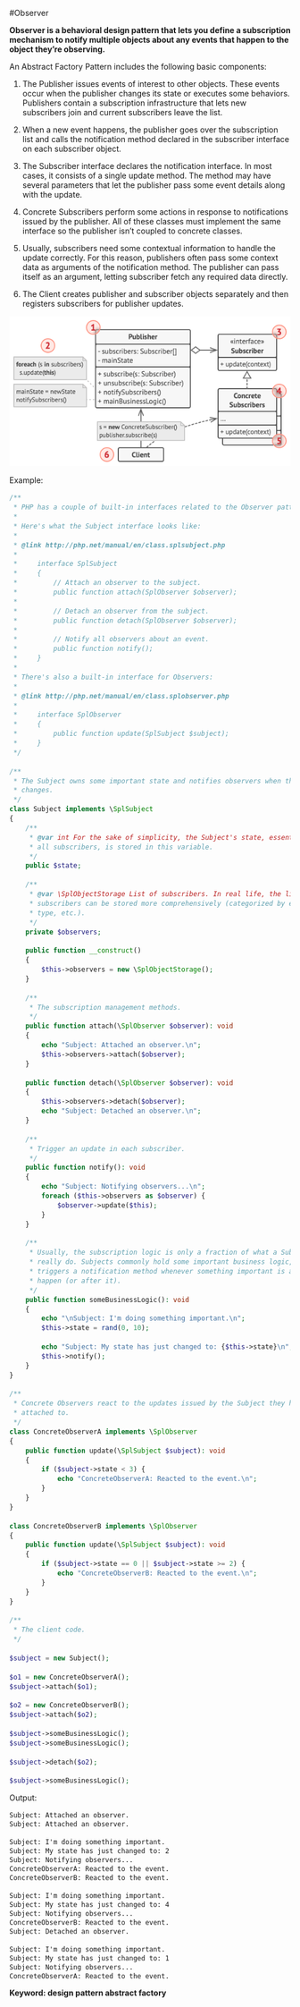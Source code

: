 #Observer

**Observer is a behavioral design pattern that lets you define a subscription mechanism to notify multiple objects about any events that happen to the object they’re observing.**

An Abstract Factory Pattern includes the following basic components:

1. The Publisher issues events of interest to other objects. These events occur when the publisher changes its state or executes some behaviors. Publishers contain a subscription infrastructure that lets new subscribers join and current subscribers leave the list.

2. When a new event happens, the publisher goes over the subscription list and calls the notification method declared in the subscriber interface on each subscriber object.

3. The Subscriber interface declares the notification interface. In most cases, it consists of a single update method. The method may have several parameters that let the publisher pass some event details along with the update.

4. Concrete Subscribers perform some actions in response to notifications issued by the publisher. All of these classes must implement the same interface so the publisher isn’t coupled to concrete classes. 

5. Usually, subscribers need some contextual information to handle the update correctly. For this reason, publishers often pass some context data as arguments of the notification method. The publisher can pass itself as an argument, letting subscriber fetch any required data directly.

6. The Client creates publisher and subscriber objects separately and then registers subscribers for publisher updates.
  
![Alt text](../../images/design-patterns/behavioral-design-patterns/observer-structure.png?raw=true "Abstract Factory Pattern Structure")

Example:
```php
/**
 * PHP has a couple of built-in interfaces related to the Observer pattern.
 *
 * Here's what the Subject interface looks like:
 *
 * @link http://php.net/manual/en/class.splsubject.php
 *
 *     interface SplSubject
 *     {
 *         // Attach an observer to the subject.
 *         public function attach(SplObserver $observer);
 *
 *         // Detach an observer from the subject.
 *         public function detach(SplObserver $observer);
 *
 *         // Notify all observers about an event.
 *         public function notify();
 *     }
 *
 * There's also a built-in interface for Observers:
 *
 * @link http://php.net/manual/en/class.splobserver.php
 *
 *     interface SplObserver
 *     {
 *         public function update(SplSubject $subject);
 *     }
 */

/**
 * The Subject owns some important state and notifies observers when the state
 * changes.
 */
class Subject implements \SplSubject
{
    /**
     * @var int For the sake of simplicity, the Subject's state, essential to
     * all subscribers, is stored in this variable.
     */
    public $state;

    /**
     * @var \SplObjectStorage List of subscribers. In real life, the list of
     * subscribers can be stored more comprehensively (categorized by event
     * type, etc.).
     */
    private $observers;

    public function __construct()
    {
        $this->observers = new \SplObjectStorage();
    }

    /**
     * The subscription management methods.
     */
    public function attach(\SplObserver $observer): void
    {
        echo "Subject: Attached an observer.\n";
        $this->observers->attach($observer);
    }

    public function detach(\SplObserver $observer): void
    {
        $this->observers->detach($observer);
        echo "Subject: Detached an observer.\n";
    }

    /**
     * Trigger an update in each subscriber.
     */
    public function notify(): void
    {
        echo "Subject: Notifying observers...\n";
        foreach ($this->observers as $observer) {
            $observer->update($this);
        }
    }

    /**
     * Usually, the subscription logic is only a fraction of what a Subject can
     * really do. Subjects commonly hold some important business logic, that
     * triggers a notification method whenever something important is about to
     * happen (or after it).
     */
    public function someBusinessLogic(): void
    {
        echo "\nSubject: I'm doing something important.\n";
        $this->state = rand(0, 10);

        echo "Subject: My state has just changed to: {$this->state}\n";
        $this->notify();
    }
}

/**
 * Concrete Observers react to the updates issued by the Subject they had been
 * attached to.
 */
class ConcreteObserverA implements \SplObserver
{
    public function update(\SplSubject $subject): void
    {
        if ($subject->state < 3) {
            echo "ConcreteObserverA: Reacted to the event.\n";
        }
    }
}

class ConcreteObserverB implements \SplObserver
{
    public function update(\SplSubject $subject): void
    {
        if ($subject->state == 0 || $subject->state >= 2) {
            echo "ConcreteObserverB: Reacted to the event.\n";
        }
    }
}

/**
 * The client code.
 */

$subject = new Subject();

$o1 = new ConcreteObserverA();
$subject->attach($o1);

$o2 = new ConcreteObserverB();
$subject->attach($o2);

$subject->someBusinessLogic();
$subject->someBusinessLogic();

$subject->detach($o2);

$subject->someBusinessLogic();
```
Output:

    Subject: Attached an observer.
    Subject: Attached an observer.
    
    Subject: I'm doing something important.
    Subject: My state has just changed to: 2
    Subject: Notifying observers...
    ConcreteObserverA: Reacted to the event.
    ConcreteObserverB: Reacted to the event.
    
    Subject: I'm doing something important.
    Subject: My state has just changed to: 4
    Subject: Notifying observers...
    ConcreteObserverB: Reacted to the event.
    Subject: Detached an observer.
    
    Subject: I'm doing something important.
    Subject: My state has just changed to: 1
    Subject: Notifying observers...
    ConcreteObserverA: Reacted to the event.
    
**Keyword: design pattern abstract factory**